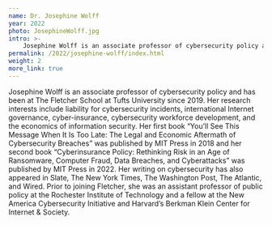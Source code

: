 ```yaml
---
name: Dr. Josephine Wolff
year: 2022
photo: JosephineWolff.jpg
intro: >-
    Josephine Wolff is an associate professor of cybersecurity policy and has been at The Fletcher School at Tufts University since 2019. Her research interests include liability for cybersecurity incidents, international Internet governance, cyber-insurance, cybersecurity workforce development, and the economics of information security.
permalink: /2022/josephine-wolff/index.html
weight: 2
more_link: true
---
```


Josephine Wolff is an associate professor of cybersecurity policy and has been at The Fletcher School at Tufts University since 2019. Her research interests include liability for cybersecurity incidents, international Internet governance, cyber-insurance, cybersecurity workforce development, and the economics of information security. Her first book “You’ll See This Message When It Is Too Late: The Legal and Economic Aftermath of Cybersecurity Breaches” was published by MIT Press in 2018 and her second book “Cyberinsurance Policy: Rethinking Risk in an Age of Ransomware, Computer Fraud, Data Breaches, and Cyberattacks” was published by MIT Press in 2022. Her writing on cybersecurity has also appeared in Slate, The New York Times, The Washington Post, The Atlantic, and Wired. Prior to joining Fletcher, she was an assistant professor of public policy at the Rochester Institute of Technology and a fellow at the New America Cybersecurity Initiative and Harvard’s Berkman Klein Center for Internet & Society.